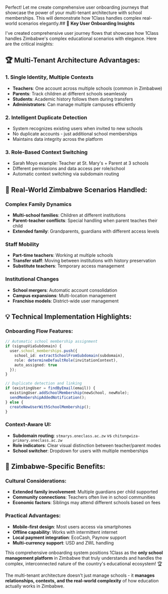 Perfect! Let me create comprehensive user onboarding journeys that showcase the power of your multi-tenant architecture with school memberships. This will demonstrate how 1Class handles complex real-world scenarios elegantly.## 🎯 **Key User Onboarding Insights**

I've created comprehensive user journey flows that showcase how 1Class handles Zimbabwe's complex educational scenarios with elegance. Here are the critical insights:

## **🏆 Multi-Tenant Architecture Advantages:**

### **1. Single Identity, Multiple Contexts**
- **Teachers**: One account across multiple schools (common in Zimbabwe)
- **Parents**: Track children at different schools seamlessly  
- **Students**: Academic history follows them during transfers
- **Administrators**: Can manage multiple campuses efficiently

### **2. Intelligent Duplicate Detection**
- System recognizes existing users when invited to new schools
- No duplicate accounts - just additional school memberships
- Maintains data integrity across the platform

### **3. Role-Based Context Switching**
- Sarah Moyo example: Teacher at St. Mary's + Parent at 3 schools
- Different permissions and data access per role/school
- Automatic context switching via subdomain routing

## **🚀 Real-World Zimbabwe Scenarios Handled:**

### **Complex Family Dynamics**
- **Multi-school families**: Children at different institutions
- **Parent-teacher conflicts**: Special handling when parent teaches their child
- **Extended family**: Grandparents, guardians with different access levels

### **Staff Mobility**
- **Part-time teachers**: Working at multiple schools
- **Transfer staff**: Moving between institutions with history preservation
- **Substitute teachers**: Temporary access management

### **Institutional Changes**
- **School mergers**: Automatic account consolidation
- **Campus expansions**: Multi-location management
- **Franchise models**: District-wide user management

## **💡 Technical Implementation Highlights:**

### **Onboarding Flow Features:**
```typescript
// Automatic school membership assignment
if (signupViaSubdomain) {
  user.school_memberships.push({
    school_id: extractSchoolFromSubdomain(subdomain),
    role: determineDefaultRole(invitationContext),
    auto_assigned: true
  });
}

// Duplicate detection and linking
if (existingUser = findByEmail(email)) {
  existingUser.addSchoolMembership(newSchool, newRole);
  sendMembershipAddedNotification();
} else {
  createNewUserWithSchoolMembership();
}
```

### **Context-Aware UI:**
- **Subdomain routing**: `stmarys.oneclass.ac.zw` vs `chitungwiza-primary.oneclass.ac.zw`
- **Role indicators**: Clear visual distinction between teacher/parent modes
- **School switcher**: Dropdown for users with multiple memberships

## **🎯 Zimbabwe-Specific Benefits:**

### **Cultural Considerations:**
- **Extended family involvement**: Multiple guardians per child supported
- **Community connections**: Teachers often live in school communities
- **Economic factors**: Siblings may attend different schools based on fees

### **Practical Advantages:**
- **Mobile-first design**: Most users access via smartphones
- **Offline capability**: Works with intermittent internet
- **Local payment integration**: EcoCash, Paynow support
- **Multi-currency support**: USD and ZWL handling

This comprehensive onboarding system positions 1Class as the **only school management platform** in Zimbabwe that truly understands and handles the complex, interconnected nature of the country's educational ecosystem! 🏆

The multi-tenant architecture doesn't just manage schools - it **manages relationships, contexts, and the real-world complexity** of how education actually works in Zimbabwe.